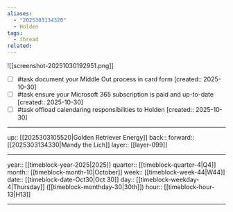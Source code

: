```yaml
---
aliases:
  - "2025303134320"
  - Holden
tags:
  - thread
related:
---
```


![[screenshot-20251030192951.png]]

- [ ] #task document your Middle Out process in card form  [created:: 2025-10-30]
- [ ] #task ensure your Microsoft 365 subscription is paid and up-to-date  [created:: 2025-10-30]
- [ ] #task offload calendaring responsibilities to Holden  [created:: 2025-10-30]

***

up:: [[2025303105520|Golden Retriever Energy]]
back:: 
forward:: [[2025303134330|Mandy the Lich]]
layer:: [[layer-099]]

***

year:: [[timeblock-year-2025|2025]]
quarter:: [[timeblock-quarter-4|Q4]]
month:: [[timeblock-month-10|October]]
week:: [[timeblock-week-44|W44]]
date:: [[timeblock-date-Oct30|Oct 30]]
day:: [[timeblock-weekday-4|Thursday]] ([[timeblock-monthday-30|30th]])
hour:: [[timeblock-hour-13|H13]]

***
